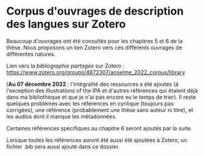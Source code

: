 Corpus d'ouvrages de description des langues sur Zotero
================

Beaucoup d'ouvrages ont été consultés pour les chapitres 5 et 6 de la thèse.
Nous proposons un lien Zotero vers ces différents ouvrages de différentes natures.

Lien vers la *bibliographie partagée* sur Zotero : <https://www.zotero.org/groups/4872307/anselme_2022_corpus/library>

(**Au 07 décembre 2022** : l'intégralité des ressources a été ajoutés (à l'exception des Illustrations of the IPA et d'autres références qui étaient déjà dans ma bibliothèque et que je n'ai pas encore eu le temps de trier). Il reste quelques problèmes avec les références en cyrilique (toujours pas corrigées), une référence (probablement une thèse sans auteur ni titre), et les audios dont il manque les métadonnées.

Certaines références spécifiques au chapitre 6 seront ajoutés par la suite.

Lorsque toutes les références auront été aussi été ajoutées à Zotero, un fichier .bib sera aussi ajouté dans ce dossier.
